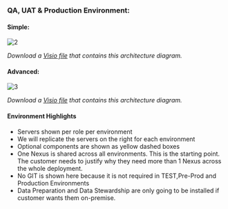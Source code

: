 ### QA, UAT & Production Environment:

#### Simple:
![[2]][2]

*Download a [Visio file][vd-DI-6.4-prod-Simple] that contains this architecture diagram.*

#### Advanced:
![[3]][3]

*Download a [Visio file][vd-DI-6.4-prod-Advanced] that contains this architecture diagram.*

#### Environment Highlights
- Servers shown per role per environment
- We will replicate the servers on the right for each environment
- Optional components are shown as yellow dashed boxes
- One Nexus is shared across all environments.  This is the starting point.  The customer needs to justify why they need more than 1 Nexus across the whole deployment.
- No GIT is shown here because it is not required in TEST,Pre-Prod and Production Environments
- Data Preparation and Data Stewardship are only going to be installed if customer wants them on-premise.

<!-- links -->
[2]: ./../../../resources/images/di-architecture/DI-Architecture-6.4-Prod-Simple.png "DI Architecture 6.4 - Simple Prod"
[vd-DI-6.4-prod-Simple]: ./../../../resources/templates/visio/di-architecture/DI-Architecture-6.4-Prod-Simple.vsd
[3]: ./../../../resources/images/di-architecture/DI-Architecture-6.4-Prod-Advanced.png "DI Architecture 6.4 - Advanced Prod"
[vd-DI-6.4-prod-Advanced]: ./../../../resources/templates/visio/di-architecture/DI-Architecture-6.4-Prod-Advanced.vsd
